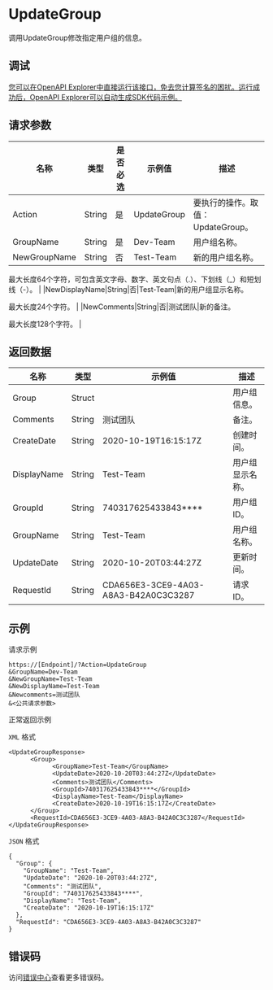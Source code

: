 # UpdateGroup

调用UpdateGroup修改指定用户组的信息。

## 调试

[您可以在OpenAPI Explorer中直接运行该接口，免去您计算签名的困扰。运行成功后，OpenAPI Explorer可以自动生成SDK代码示例。](https://api.aliyun.com/#product=Ims&api=UpdateGroup&type=RPC&version=2019-08-15)

## 请求参数

|名称|类型|是否必选|示例值|描述|
|--|--|----|---|--|
|Action|String|是|UpdateGroup|要执行的操作。取值：UpdateGroup。 |
|GroupName|String|是|Dev-Team|用户组名称。 |
|NewGroupName|String|否|Test-Team|新的用户组名称。

 最大长度64个字符，可包含英文字母、数字、英文句点（.）、下划线（\_）和短划线（-）。 |
|NewDisplayName|String|否|Test-Team|新的用户组显示名称。

 最大长度24个字符。 |
|NewComments|String|否|测试团队|新的备注。

 最大长度128个字符。 |

## 返回数据

|名称|类型|示例值|描述|
|--|--|---|--|
|Group|Struct| |用户组信息。 |
|Comments|String|测试团队|备注。 |
|CreateDate|String|2020-10-19T16:15:17Z|创建时间。 |
|DisplayName|String|Test-Team|用户组显示名称。 |
|GroupId|String|740317625433843\*\*\*\*|用户组ID。 |
|GroupName|String|Test-Team|用户组名称。 |
|UpdateDate|String|2020-10-20T03:44:27Z|更新时间。 |
|RequestId|String|CDA656E3-3CE9-4A03-A8A3-B42A0C3C3287|请求ID。 |

## 示例

请求示例

```
https://[Endpoint]/?Action=UpdateGroup
&GroupName=Dev-Team
&NewGroupName=Test-Team
&NewDisplayName=Test-Team
&Newcomments=测试团队
&<公共请求参数>
```

正常返回示例

`XML` 格式

```
<UpdateGroupResponse>
	  <Group>
		    <GroupName>Test-Team</GroupName>
		    <UpdateDate>2020-10-20T03:44:27Z</UpdateDate>
		    <Comments>测试团队</Comments>
            <GroupId>740317625433843****</GroupId>
		    <DisplayName>Test-Team</DisplayName>
		    <CreateDate>2020-10-19T16:15:17Z</CreateDate>
	  </Group>
	  <RequestId>CDA656E3-3CE9-4A03-A8A3-B42A0C3C3287</RequestId>
</UpdateGroupResponse>
```

`JSON` 格式

```
{
  "Group": {
    "GroupName": "Test-Team",
    "UpdateDate": "2020-10-20T03:44:27Z",
    "Comments": "测试团队",
    "GroupId": "740317625433843****",
    "DisplayName": "Test-Team",
    "CreateDate": "2020-10-19T16:15:17Z"
  },
  "RequestId": "CDA656E3-3CE9-4A03-A8A3-B42A0C3C3287"
}
```

## 错误码

访问[错误中心](https://error-center.alibabacloud.com/status/product/Ims)查看更多错误码。

